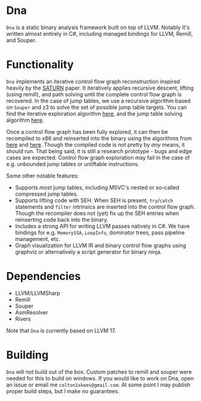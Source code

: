 # Dna

`Dna` is a static binary analysis framework built on top of LLVM. Notably it's written almost entirely in C#, including managed bindings for LLVM, Remill, and Souper.

# Functionality

`Dna` implements an iterative control flow graph reconstruction inspired heavily by the [SATURN](https://arxiv.org/pdf/1909.01752) paper. It iteratively applies recursive descent, lifting (using remill), and path solving until the complete control flow graph is recovered. In the case of jump tables, we use a recursive algorithm based on `Souper` and z3 to solve the set of possible jump table targets. You can find the iterative exploration algorithm [here](https://github.com/Colton1skees/Dna/blob/4a833fa197f777f985dde1b7bb8b27fd0801a991/Dna.BinaryTranslator/Unsafe/IterativeFunctionTranslator.cs#L48), and the jump table solving algorithm [here](https://github.com/Colton1skees/Dna/blob/master/Dna.BinaryTranslator/JmpTables/Precise/SouperJumpTableSolver.cs#L41).

Once a control flow graph has been fully explored, it can then be recompiled to x86 and reinserted into the binary using the algorithms from [here](https://github.com/Colton1skees/Dna/blob/master/Dna.BinaryTranslator/Safe/SafeFunctionTranslator.cs#L46) and [here](https://github.com/Colton1skees/Dna/blob/master/Dna.BinaryTranslator/Safe/FunctionGroupCompiler.cs#L27). Though the compiled code is not pretty by *any* means, it should run. That being said, it is still a research prototype - bugs and edge cases are expected. Control flow graph exploration may fail in the case of e.g. unbounded jump tables or unliftable instructions.

Some other notable features:
- Supports *most* jump tables, including MSVC's nested or so-called compressed jump tables.
- Supports lifting code with SEH. When SEH is present, `try`/`catch` statements and `filter` intrinsics are inserted into the control flow graph. Though the recompiler does not (yet) fix up the SEH entries when reinserting code back into the binary. 
- Includes a strong API for writing LLVM passes natively in C#. We have bindings for e.g. `MemorySSA`, `LoopInfo`, dominator trees, pass pipeline management, etc. 
- Graph visualization for LLVM IR and binary control flow graphs using graphviz or alternatively a script generator for binary ninja.

# Dependencies
- LLVM/LLVMSharp
- Remill
- Souper
- AsmResolver
- Rivers

Note that `Dna` is currently based on LLVM 17.

# Building
`Dna` will not build out of the box. Custom patches to remill and souper were needed for this to build on windows. If you would like to work on Dna, open an issue or email me `colton1skees@gmail.com`. At some point I may publish proper build steps, but I make no guarantees.